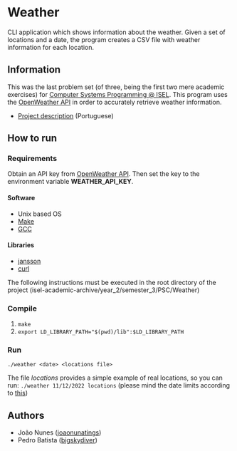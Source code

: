 # Weather

CLI application which shows information about the weather. 
Given a set of locations and a date, the program creates a CSV file with weather information for each location.

## Information

This was the last problem set (of three, being the first two mere academic exercises) for [Computer Systems Programming @ ISEL](https://www.isel.pt/en/leic/computer-systems-programming).
This program uses the [OpenWeather API](https://openweathermap.org/api) in order to accurately retrieve weather information.

- [Project description](docs/project-description.pdf) (Portuguese)

## How to run

### Requirements

Obtain an API key from [OpenWeather API](https://openweathermap.org/api). Then set the key to the environment variable **WEATHER_API_KEY**.

#### Software
- Unix based OS
- [Make](https://www.gnu.org/software/make/)
- [GCC](https://gcc.gnu.org/)

#### Libraries
- [jansson](https://github.com/akheron/jansson)
- [curl](https://curl.se/)

The following instructions must be executed in the root directory of the project (isel-academic-archive/year_2/semester_3/PSC/Weather)

### Compile
1. `make` 
2. `export LD_LIBRARY_PATH="$(pwd)/lib":$LD_LIBRARY_PATH`

### Run
`./weather <date> <locations file>` 

The file _locations_ provides a simple example of real locations, so you can run: `./weather 11/12/2022 locations` (please mind the date limits according to [this](https://openweathermap.org/api))

## Authors
- João Nunes ([joaonunatings](https://github.com/joaonunatings))
- Pedro Batista ([bigskydiver](https://github.com/bigskydiver))

